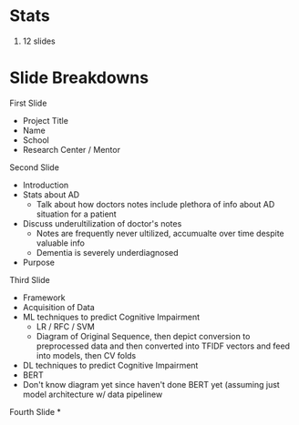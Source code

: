 # Stats
1. 12 slides

# Slide Breakdowns

First Slide
  * Project Title
  * Name
  * School
  * Research Center / Mentor

Second Slide
  * Introduction
   * Stats about AD
     * Talk about how doctors notes include plethora of info about AD situation for a patient
   * Discuss underultilization of doctor's notes
     * Notes are frequently never ultilized, accumualte over time despite valuable info 
     * Dementia is severely underdiagnosed
   * Purpose

Third Slide
 * Framework
  * Acquisition of Data
  * ML techniques to predict Cognitive Impairment
    * LR / RFC / SVM
    * Diagram of Original Sequence, then depict conversion to preprocessed data and then converted into TFIDF vectors and feed into models, then CV folds 
  * DL techniques to predict Cognitive Impairment
   * BERT
   * Don't know diagram yet since haven't done BERT yet (assuming just model architecture w/ data pipelinew

Fourth Slide
 * 
